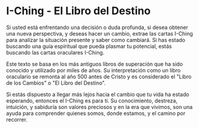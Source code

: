 # I-Ching - El Libro del Destino

Si usted está enfrentando una decisión o duda profunda, si desea obtener una nueva perspectiva, y deseas hacer un cambio, extrae las cartas I-Ching para analizar la situación presente y saber como cambiará. Si has estado buscando una guía espiritual que pueda plasmar tu potencial, estás buscando las cartas oraculares I-Ching.

Este texto se basa en los más antiguos libros de superación que ha sido conocido y utilizado por miles de años. Su interpretación como un libro oraculario se remonta al año 500 antes de Cristo y es considerado el "Libro de los Cambios" o "El Libro del Destino".

Si estás dispuesto a llegar más lejos hacia el cambio que tu vida ha estado esperando, entonces el I-Ching es para ti. Su conocimiento, destreza, intuición, y sabiduría son valores preciosos y en la era que vivimos, son una ayuda para comprender quienes somos, donde estamos, y el camino por recorrer.
